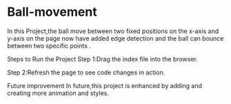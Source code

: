 # Ball-movement
In this Project,the ball move between two fixed positions on the x-axis and y-axis on the page now have added edge detection and the ball can bounce between two specific points .

Steps to Run the Project
Step 1:Drag the index file into the browser.

Step 2:Refresh the page to see code changes in action.

Future improvement
In future,this project is enhanced by adding and creating more animation and styles.
